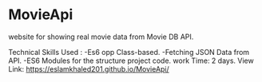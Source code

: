 # MovieApi
 website for showing real movie data from Movie DB API.

Technical Skills Used : 
-Es6 opp Class-based.  -Fetching JSON Data from API.  -ES6 Modules for the structure project code.
work Time:  2 days.
View Link:  https://eslamkhaled201.github.io/MovieApi/
